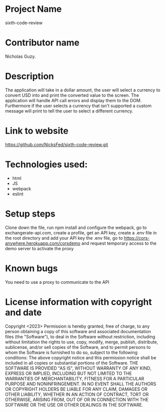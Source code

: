 # Project Name
sixth-code-review
# Contributor name
Nicholas Guzy.
# Description
The application will take in a dollar amount, the user will select a currency to convert USD into and print the converted value to the screen. The application will handle API call errors and display them to the DOM. Furthermore if the user selects a currency that isn't supported a custom message will print to tell the user to select a different currency.
# Link to website
https://github.com/NicksFed/sixth-code-review.git
# Technologies used:
* html
* JS
* webpack
* eslint
# Setup steps
Clone down the file, run npm install and configure the webpack, go to exchangerate-api.com, create a profile, get an API key, create a .env file in the root directory and add your API key the .env file, go to https://cors-anywhere.herokuapp.com/corsdemo and request temporary access to the demo server to activate the proxy
# Known bugs
You need to use a proxy to communicate to the API
# License information with copyright and date
Copyright <2023> <Nicholas Guzy>
Permission is hereby granted, free of charge, to any person obtaining a copy of this software and associated documentation files (the "Software"), to deal in the Software without restriction, including without limitation the rights to use, copy, modify, merge, publish, distribute, sublicense, and/or sell copies of the Software, and to permit persons to whom the Software is furnished to do so, subject to the following conditions:
The above copyright notice and this permission notice shall be included in all copies or substantial portions of the Software.
THE SOFTWARE IS PROVIDED "AS IS", WITHOUT WARRANTY OF ANY KIND, EXPRESS OR IMPLIED, INCLUDING BUT NOT LIMITED TO THE WARRANTIES OF MERCHANTABILITY, FITNESS FOR A PARTICULAR PURPOSE AND NONINFRINGEMENT. IN NO EVENT SHALL THE AUTHORS OR COPYRIGHT HOLDERS BE LIABLE FOR ANY CLAIM, DAMAGES OR OTHER LIABILITY, WHETHER IN AN ACTION OF CONTRACT, TORT OR OTHERWISE, ARISING FROM, OUT OF OR IN CONNECTION WITH THE SOFTWARE OR THE USE OR OTHER DEALINGS IN THE SOFTWARE.
